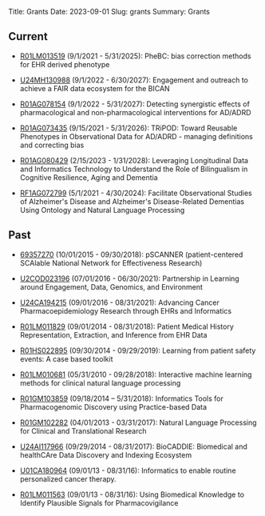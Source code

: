 Title: Grants
Date: 2023-09-01
Slug: grants
Summary: Grants

## Current

<!-- - [U24LM013755](https://reporter.nih.gov/project-details/10854683) (12/21/2020 - 11/30/2024): RADx-Rad Discoveries & Data: Consortium Coordination Center Program Organization -->


- [R01LM013519](https://reporter.nih.gov/project-details/10839649) (9/1/2021 - 5/31/2025): PheBC: bias correction methods for EHR derived phenotype


- [U24MH130988](https://reporter.nih.gov/project-details/10695226) (9/1/2022 - 6/30/2027): Engagement and outreach to achieve a FAIR data ecosystem for the BICAN


- [R01AG078154](https://reporter.nih.gov/project-details/10689949) (9/1/2022 - 5/31/2027): Detecting synergistic effects of pharmacological and non-pharmacological interventions for AD/ADRD


- [R01AG073435](https://reporter.nih.gov/project-details/10642888) (9/15/2021 - 5/31/2026): TRiPOD: Toward Reusable Phenotypes in Observational Data for AD/ADRD - managing definitions and correcting bias


- [R01AG080429](https://reporter.nih.gov/project-details/10583170) (2/15/2023 - 1/31/2028): Leveraging Longitudinal Data and Informatics Technology to Understand the Role of Bilingualism in Cognitive Resilience, Aging and Dementia


- [RF1AG072799](https://reporter.nih.gov/project-details/10235325) (5/1/2021 - 4/30/2024): Facilitate Observational Studies of Alzheimer's Disease and Alzheimer's Disease-Related Dementias Using Ontology and Natural Language Processing

## Past 

- [69357270](https://pscanner.ucsd.edu/) (10/01/2015 - 09/30/2018): pSCANNER (patient-centered SCAlable National Network for Effectiveness Research)


- [U2COD023196](https://reporter.nih.gov/project-details/9788022) (07/01/2016 - 06/30/2021): Partnership in Learning around Engagement, Data, Genomics, and Environment


- [U24CA194215](https://reporter.nih.gov/project-details/9994228) (09/01/2016 - 08/31/2021): Advancing Cancer Pharmacoepidemiology Research through EHRs and Informatics


- [R01LM011829](https://reporter.nih.gov/project-details/9534182) (09/01/2014 - 08/31/2018): Patient Medical History Representation, Extraction, and Inference from EHR Data


- [R01HS022895](https://reporter.nih.gov/project-details/9352770) (09/30/2014 - 09/29/2019): Learning from patient safety events: A case based toolkit


- [R01LM010681](https://reporter.nih.gov/project-details/8077875) (05/31/2010 - 09/28/2018): Interactive machine learning methods for clinical natural language processing


- [R01GM103859](https://reporter.nih.gov/project-details/8629996) (09/18/2014 – 5/31/2018): Informatics Tools for Pharmacogenomic Discovery using Practice-based Data


- [R01GM102282](https://reporter.nih.gov/project-details/8640959) (04/01/2013 - 03/31/2017): Natural Language Processing for Clinical and Translational Research


- [U24AI117966](https://reporter.nih.gov/project-details/8819270) (09/29/2014 - 08/31/2017): BioCADDIE: Biomedical and healthCAre Data Discovery and Indexing Ecosystem


- [U01CA180964](https://reporter.nih.gov/project-details/8904309) (09/01/13 - 08/31/16): Informatics to enable routine personalized cancer therapy. 


- [R01LM011563](https://reporter.nih.gov/project-details/8727094) (09/01/13 - 08/31/16): Using Biomedical Knowledge to Identify Plausible Signals for Pharmacovigilance

